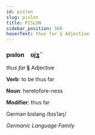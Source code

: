 ```yaml
---
id: pıslon
slug: pıslon
title: PISLON
sidebar_position: 560
hoverText: thus far § Adjective
---
```


### pıslon&emsp;<span kind="abugida">ʋ́ȷʓ̃</span>

*thus far* **§** Adjective

**Verb**: to be thus far

**Noun**: heretofore-ness

**Modifier**: thus far

German bislang /bɪsˈlaŋ/

*Germanic Language Family*